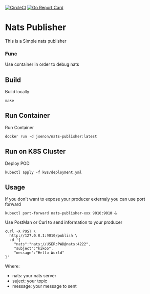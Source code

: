 [![CircleCI](https://circleci.com/gh/jsenon/nats-publisher.svg?style=svg)](https://circleci.com/gh/jsenon/nats-publisher)
[![Go Report Card](https://goreportcard.com/badge/github.com/jsenon/nats-publisher)](https://goreportcard.com/report/github.com/jsenon/nats-publisher)

# Nats Publisher
 
This is a Simple nats publisher

### Func

Use container in order to debug nats 

## Build

Build locally
```
make 
```

## Run Container

Run Container
```
docker run -d jsenon/nats-publisher:latest
```

## Run on K8S Cluster

Deploy POD
```
kubectl apply -f k8s/deployment.yml
```

## Usage

If you don't want to expose your producer externaly you can use port forward
```
kubectl port-forward nats-publisher-xxx 9010:9010 &
```

Use PostMan or Curl to send information to your producer
```
curl -X POST \
  http://127.0.0.1:9010/publish \
  -d '{
	"nats":"nats://USER:PWD@nats:4222",
	"subject":"kikoo",
	"message":"Hello World"
}'
```

Where:

* nats: your nats server
* suject: your topic
* message: your message to sent


